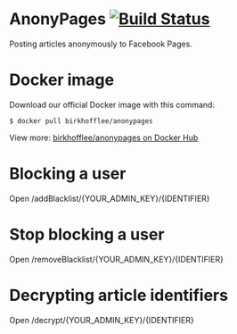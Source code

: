 # AnonyPages [![Build Status](https://travis-ci.org/BirkhoffLee/AnonyPages.svg?branch=master)](https://travis-ci.org/BirkhoffLee/AnonyPages)
Posting articles anonymously to Facebook Pages.

# Docker image
Download our official Docker image with this command:

`
$ docker pull birkhofflee/anonypages
`

View more: [birkhofflee/anonypages on Docker Hub](https://hub.docker.com/r/birkhofflee/anonypages/)

# Blocking a user
Open /addBlacklist/{YOUR_ADMIN_KEY}/{IDENTIFIER}

# Stop blocking a user
Open /removeBlacklist/{YOUR_ADMIN_KEY}/{IDENTIFIER}

# Decrypting article identifiers
Open /decrypt/{YOUR_ADMIN_KEY}/{IDENTIFIER}
